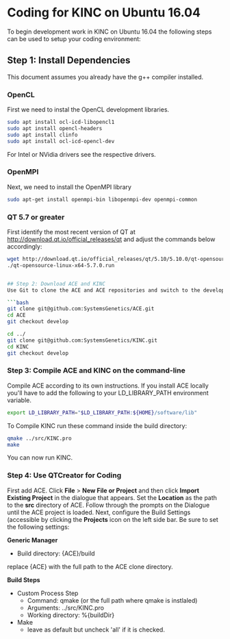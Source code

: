 
# Coding for KINC on Ubuntu 16.04
To begin development work in KINC on Ubuntu 16.04 the following steps can be used to setup your coding environment:

## Step 1: Install Dependencies
This document assumes you already have the g++ compiler installed.

### OpenCL
First we need to instal the OpenCL development libraries.  

```bash
sudo apt install ocl-icd-libopencl1
sudo apt install opencl-headers
sudo apt install clinfo
sudo apt install ocl-icd-opencl-dev
```
For Intel or NVidia drivers see the respective drivers.

### OpenMPI
Next, we need to install the OpenMPI library

```bash
sudo apt-get install openmpi-bin libopenmpi-dev openmpi-common
```

### QT 5.7 or greater
First identify the most recent version of QT at http://download.qt.io/official_releases/qt and adjust the commands below accordingly:

```bash
wget http://download.qt.io/official_releases/qt/5.10/5.10.0/qt-opensource-linux-x64-5.10.0.run
./qt-opensource-linux-x64-5.7.0.run


## Step 2: Download ACE and KINC
Use Git to clone the ACE and ACE repositories and switch to the develop branch

```bash
git clone git@github.com:SystemsGenetics/ACE.git
cd ACE
git checkout develop 

cd ../
git clone git@github.com:SystemsGenetics/KINC.git
cd KINC
git checkout develop
```
### Step 3: Compile ACE and KINC on the command-line
Compile ACE according to its own instructions.  If you install ACE locally you'll have to add the following to your LD_LIBRARY_PATH environment variable.

```bash
export LD_LIBRARY_PATH="$LD_LIBRARY_PATH:${HOME}/software/lib"
```

To Compile KINC run these command inside the build directory:

```bash
qmake ../src/KINC.pro
make
```
You can now run KINC.

### Step 4: Use QTCreator for Coding
First add ACE. Click **File** > **New File or Project** and then click **Import Existing Project** in the dialogue that appears.  Set the **Location** as the path to the **src** directory of ACE.   Follow through the prompts on the Dialogue until the ACE project is loaded.  Next, configure the Build Settings (accessible by clicking the **Projects** icon on the left side bar.  Be sure to set the following settings:

**Generic Manager**
- Build directory:  {ACE}/build

replace {ACE} with the full path to the ACE clone directory.



**Build Steps**
- Custom Process Step
  - Command: qmake (or the full path where qmake is instlaled)
  - Arguments:  ../src/KINC.pro
  - Working directory: %{buildDir}
- Make
  - leave as default but uncheck 'all' if it is checked.

